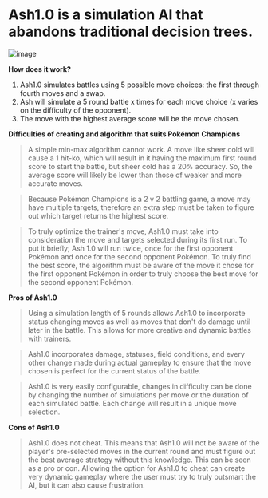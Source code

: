 # Ash1.0 is a simulation AI that abandons traditional decision trees.

![image](https://user-images.githubusercontent.com/97560054/190037175-41c1937a-125e-45cf-92d2-a12f842fc832.png)


**How does it work?**

1. Ash1.0 simulates battles using 5 possible move choices: the first through fourth moves and a swap.
2. Ash will simulate a 5 round battle x times for each move choice (x varies on the difficulty of the opponent).
3. The move with the highest average score will be the move chosen.

**Difficulties of creating and algorithm that suits Pokémon Champions**

> A simple min-max algorithm cannot work. A move like sheer cold will cause a 1 hit-ko, which will result in it having the maximum first round score to start the battle, but sheer cold has a 20% accuracy. So, the average score will likely be lower than those of weaker and more accurate moves.

> Because Pokémon Champions is a 2 v 2 battling game, a move may have multiple targets, therefore an extra step must be taken to figure out which target returns the highest score.

> To truly optimize the trainer's move, Ash1.0 must take into consideration the move and targets selected during its first run. To put it briefly; Ash 1.0 will run twice, once for the first opponent Pokémon and once for the second opponent Pokémon. To truly find the best score, the algorithm must be aware of the move it chose for the first opponent Pokémon in order to truly choose the best move for the second opponent Pokémon.


**Pros of Ash1.0**

> Using a simulation length of 5 rounds allows Ash1.0 to incorporate status changing moves as well as moves that don't do damage until later in the battle. This allows for more creative and dynamic battles with trainers.

> Ash1.0 incorporates damage, statuses, field conditions, and every other change made during actual gameplay to ensure that the move chosen is perfect for the current status of the battle.

> Ash1.0 is very easily configurable, changes in difficulty can be done by changing the number of simulations per move or the duration of each simulated battle. Each change will result in a unique move selection.

**Cons of Ash1.0**

> Ash1.0 does not cheat. This means that Ash1.0 will not be aware of the player's pre-selected moves in the current round and must figure out the best average strategy without this knowledge. This can be seen as a pro or con. Allowing the option for Ash1.0 to cheat can create very dynamic gameplay where the user must try to truly outsmart the AI, but it can also cause frustration.
